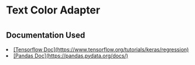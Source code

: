 # <h1>Text Color Adapter </h1>

# <h2> Documentation Used </h2>

<u>
  <li>[Tensorflow Doc](https://www.tensorflow.org/tutorials/keras/regression)</li>
  <li>[Pandas Doc](https://pandas.pydata.org/docs/)</li>
</u>

